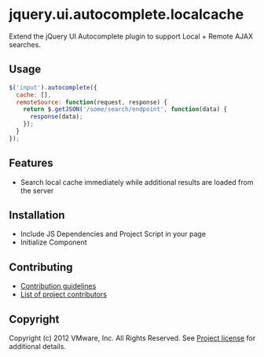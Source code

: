 # jquery.ui.autocomplete.localcache

Extend the jQuery UI Autocomplete plugin to support Local + Remote AJAX
searches.

## Usage

```javascript
$('input').autocomplete({
  cache: [],
  remoteSource: function(request, response) {
    return $.getJSON('/some/search/endpoint', function(data) {
      response(data);
    });
  }
});
```

## Features

* Search local cache immediately while additional results are loaded
  from the server

## Installation

* Include JS Dependencies and Project Script in your page
* Initialize Component

## Contributing

* [Contribution guidelines](CONTRIBUTING.md)
* [List of project contributors](CONTRIBUTORS.txt)

## Copyright

Copyright (c) 2012 VMware, Inc. All Rights Reserved.
See [Project license](LICENSE.txt) for additional details.
